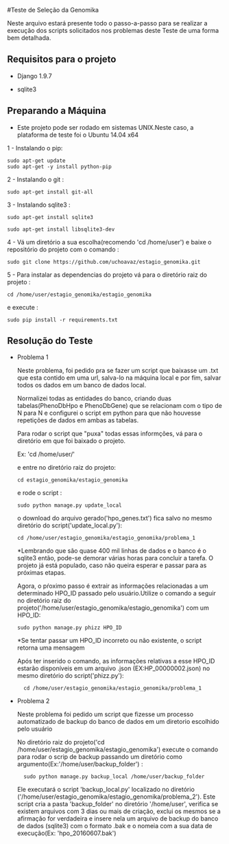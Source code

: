 #Teste de Seleção da Genomika

  Neste arquivo estará presente todo o passo-a-passo para se realizar a execução dos scripts solicitados nos problemas deste Teste de uma forma bem detalhada.

Requisitos para o projeto
------------

- Django 1.9.7

- sqlite3

Preparando a Máquina
------------
* Este projeto pode ser rodado em sistemas UNIX.Neste caso, a plataforma de teste foi o Ubuntu 14.04 x64

1 - Instalando o pip:

    sudo apt-get update
    sudo apt-get -y install python-pip

2 - Instalando o git :
    
    sudo apt-get install git-all

3 - Instalando sqlite3 :

    sudo apt-get install sqlite3
    
    sudo apt-get install libsqlite3-dev

4 - Vá um diretório a sua escolha(recomendo 'cd /home/user') e baixe o repositório do projeto com o comando :

    sudo git clone https://github.com/uchoavaz/estagio_genomika.git

5 - Para instalar as dependencias do projeto vá para o diretório raiz do projeto :

    cd /home/user/estagio_genomika/estagio_genomika
  
  e execute :

    sudo pip install -r requirements.txt
Resolução do Teste
------------

- Problema 1

  Neste problema, foi pedido pra se fazer um script que baixasse um .txt que esta contido em uma url, salva-lo na máquina local e por fim, salvar todos os dados em um banco de dados local.
  
  Normalizei todas as entidades do banco, criando duas tabelas(PhenoDbHpo e PhenoDbGene) que se relacionam com o tipo de N para N e configurei o script em python para que não houvesse repetições de dados em ambas as tabelas.
  
  Para rodar o script que "puxa" todas essas informções, vá para o diretório em que foi baixado o projeto.
  
  Ex: 'cd /home/user/'
  
  e entre no diretório raiz do projeto:
  
      cd estagio_genomika/estagio_genomika
  
  e rode o script :
  
      sudo python manage.py update_local
  
  o download do arquivo gerado('hpo_genes.txt') fica salvo no mesmo diretório do script('update_local.py'):
  
      cd /home/user/estagio_genomika/estagio_genomika/problema_1
  
  *Lembrando que são quase 400 mil linhas de dados e o banco é o sqlite3 então, pode-se demorar várias horas para concluir a tarefa. O projeto já está populado, caso não queira esperar e passar para as próximas etapas.
  
  Agora, o pŕoximo passo é extrair as informações relacionadas a um determinado HPO_ID passado pelo usuário.Utilize o comando a seguir no diretório raiz do projeto('/home/user/estagio_genomika/estagio_genomika') com um HPO_ID:
  
      sudo python manage.py phizz HPO_ID
  
  *Se tentar passar um HPO_ID incorreto ou não existente, o script retorna uma mensagem
  
  Após ter inserido o comando, as informações relativas a esse HPO_ID estarão disponíveis em um arquivo .json (EX:HP_00000002.json) no mesmo diretório do script('phizz.py'):
  
        cd /home/user/estagio_genomika/estagio_genomika/problema_1

- Problema 2
  
  Neste problema foi pedido um script que fizesse um processo automatizado de backup do banco de dados em um diretorio escolhido pelo usuário
  
  No diretório raiz do projeto('cd /home/user/estagio_genomika/estagio_genomika') execute o comando para rodar o scrip de backup passando um diretório como argumento(Ex:'/home/user/backup_folder') :
      
        sudo python manage.py backup_local /home/user/backup_folder

  Ele executará o script 'backup_local.py' localizado no diretório ('/home/user/estagio_genomika/estagio_genomika/problema_2'). Este script cria a pasta 'backup_folder' no diretório '/home/user', verifica se existem arquivos com 3 dias ou mais de criação, exclui os mesmos se a afirmação for verdadeira e insere nela um arquivo de backup do banco de dados (sqlite3) com o formato .bak e o nomeia com a sua data de execução(Ex: 'hpo_20160607.bak')
